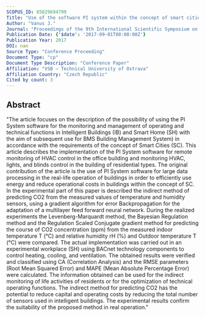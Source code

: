 ```yaml
---
SCOPUS_ID: 85029694799
Title: "Use of the software PI system within the concept of smart cities"
Author: "Vanus J."
Journal: "Proceedings of the 9th International Scientific Symposium on Electrical Power Engineering, ELEKTROENERGETIKA 2017"
Publication Date: {'$date': '2017-09-01T00:00:00Z'}
Publication Year: 2017
DOI: nan
Source Type: "Conference Proceeding"
Document Type: "cp"
Document Type Description: "Conference Paper"
Affiliation: "VSB – Technical University of Ostrava"
Affiliation Country: "Czech Republic"
Cited by count: 3
---
```


## Abstract
"The article focuses on the description of the possibility of using the PI System software for the monitoring and management of operating and technical functions in Intelligent Buildings (IB) and Smart Home (SH) with the aim of subsequent use for BMS Building Management System) in accordance with the requirements of the concept of Smart Cities (SC). This article describes the implementation of the PI System software for remote monitoring of HVAC control in the office building and monitoring HVAC, lights, and blinds control in the building of residential types. The original contribution of the article is the use of PI System software for large data processing in the real-life operation of buildings in order to efficiently use energy and reduce operational costs in buildings within the concept of SC. In the experimental part of this paper is described the indirect method of predicting CO2 from the measured values of temperature and humidity sensors, using a gradient algorithm for error Backpropagation for the adaptation of a multilayer feed forward neural network. During the realized experiments the Levenberg-Marquardt method, the Bayesian Regulation method and the Regulation Scaled Conjugate gradient method for predicting the course of CO2 concentration (ppm) from the measured indoor temperature T (°C) and relative humidity rH (%) and Outdoor temperature T (°C) were compared. The actual implementation was carried out in an experimental workplace (SH) using BACnet technology components to control heating, cooling, and ventilation. The obtained results were verified and classified using CA (Correlation Analysis) and the RMSE parameters (Root Mean Squared Error) and MAPE (Mean Absolute Percentage Error) were calculated. The information obtained can be used for the indirect monitoring of life activities of residents or for the optimization of technical operating functions. The indirect method for predicting CO2 has the potential to reduce capital and operating costs by reducing the total number of sensors used in intelligent buildings. The experimental results confirm the suitability of the proposed method in real operation."
